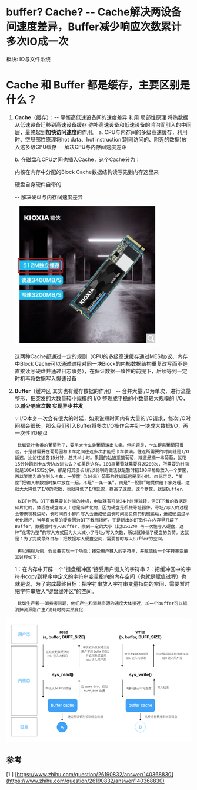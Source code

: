 # buffer? Cache? -- Cache解决两设备间速度差异，Buffer减少响应次数累计多次IO成一次

板块: IO与文件系统

# Cache 和 Buffer 都是缓存，主要区别是什么？

1. **Cache**（缓存）：-- 平衡高低速设备间的速度差异 利用 局部性原理 将热数据从低速设备迁移到高速设备缓存 弥补高速设备和低速设备的鸿沟而引入的中间层，最终起到**加快访问速度**的作用。
a. CPU与内存间的多级高速缓存，利用时、空局部性原理将hot data、hot instruction(刚刚访问的、附近的数据)放入这多级CPU缓存 -- 解决CPU与内存间速度差距
    
    b. 在磁盘和CPU之间也插入Cache，这个Cache分为：
    
    内核在内存中分配的Block Cache数据结构读写先到内存这里来 
    
    硬盘自身硬件自带的
    
    -- 解决硬盘与内存间速度差异
    
    ![Untitled](buffer%20Cache%20--%20Cache%E8%A7%A3%E5%86%B3%E4%B8%A4%E8%AE%BE%E5%A4%87%E9%97%B4%E9%80%9F%E5%BA%A6%E5%B7%AE%E5%BC%82%EF%BC%8CBuffer%E5%87%8F%E5%B0%91%E5%93%8D%E5%BA%94%E6%AC%A1%E6%95%B0%E7%B4%AF%E8%AE%A1%E5%A4%9A%E6%AC%A1IO%205f7de6e518164630948c33eeca50dc89/Untitled.png)
    
    这两种Cache都通过一定的规则（CPU的多级高速缓存通过MESI协议、内存中Block Cache可以通过进程对同一块Block的内核数据结构重复改写而不是直接读写硬盘并通过日志事务），在保证数据一致性的前提下，后续等到一定时机再将数据写入慢速设备
    
2. **Buffer**（缓冲区 其实也有缓存数据的作用） -- 合并大量I/O为单次，进行流量整形，把突发的大数量较小规模的 I/O 整理成平稳的小数量较大规模的 I/O，以**减少响应次数 实现异步并发**
    
    <aside>
    💡 I/O本身一次会有很大的时延，如果说短时间内有大量的I/O请求，每次I/O时间都会很长，那么我们引入Buffer将多次I/O操作合并到一块成大数据I/O，再一次性I/O硬盘
    
    </aside>
    
        比如说吐鲁番的葡萄熟了，要用大卡车装葡萄运出去卖。但问题是，卡车距离葡萄园很远，于是就需要在葡萄园和卡车之间往返多次才能把卡车装满。往返所需要的时间就是I/O延迟，比如往返各15分钟，总共半小时。果园的姑娘采摘葡萄，难道是摘一串葡萄，就花15分钟跑到卡车旁边放进去么？如果是这样，100串葡萄就需要往返200次，所需要的时间就是100X15X2分钟，那是何其漫长!所以聪明的做法就是暂时把100串葡萄放入一个箩筐，再以箩筐为单位倒入卡车，一箩筐（100串）葡萄的往返延迟是半小时。由此可见，“箩筐”把输入参数暂时集中放在一起，不是“一条一条”，而是“一股脑”地提供给下家处理。这就大大降低了I/O的次数，也就降低了I/O延迟，提高了速度。这个箩筐，就是Buffer。
    
        以BT为例，BT下载需要长时间的挂机，电脑就有可能24小时连轴转，但BT下载的数据是碎片化的，体现在硬盘写入上也是碎片化的，因为硬盘是机械寻址器件，寻址/写入的过程会带来机械运动，长时间的小碎片写入会造成硬盘长时间高负荷的机械运动，造成硬盘过早老化损坏，当年有大量的硬盘因为BT下载而损坏。于是新出的BT软件在内存里开辟了Buffer，数据暂时写入Buffer，攒到一定的大小（比如512M）再一次性写入硬盘，这种“化零为整”的写入方式因为大大减小了寻址/写入次数，所以就降低了硬盘的负荷。这就是：为了完成最终目标：把数据写入硬盘空间，需要暂时写入Buffer的空间。
    
        再以编程为例，假设要实现一个功能：接受用户键入的字符串，并赋值给一个字符串变量其过程如下：
    1：在内存中开辟一个”键盘缓冲区“接受用户键入的字符串
    2：把缓冲区中的字符串copy到程序中定义的字符串变量指向的内存空间（也就是赋值过程）也就是说，为了完成最终目标：把字符串放入字符串变量指向的空间，需要暂时把字符串放入“键盘缓冲区”的空间。
    
        比如生产者——消费者问题，他们产生和消耗资源的速度大体接近，加一个buffer可以抵消掉资源刚产生/消耗时的突然变化
    

![Untitled](buffer%20Cache%20--%20Cache%E8%A7%A3%E5%86%B3%E4%B8%A4%E8%AE%BE%E5%A4%87%E9%97%B4%E9%80%9F%E5%BA%A6%E5%B7%AE%E5%BC%82%EF%BC%8CBuffer%E5%87%8F%E5%B0%91%E5%93%8D%E5%BA%94%E6%AC%A1%E6%95%B0%E7%B4%AF%E8%AE%A1%E5%A4%9A%E6%AC%A1IO%205f7de6e518164630948c33eeca50dc89/Untitled%201.png)

## 参考

[1.] [https://www.zhihu.com/question/26190832/answer/140368830](https://www.zhihu.com/question/26190832/answer/140368830)